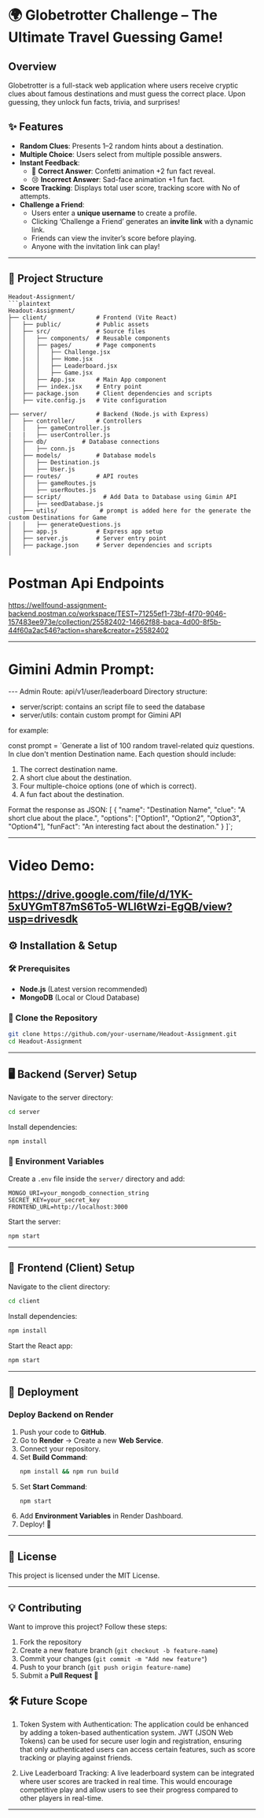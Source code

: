 # 🌍 Globetrotter Challenge – The Ultimate Travel Guessing Game!

## Overview  
Globetrotter is a full-stack web application where users receive cryptic clues about famous destinations and must guess the correct place. Upon guessing, they unlock fun facts, trivia, and surprises!  

## ✨ Features  
- **Random Clues**: Presents 1–2 random hints about a destination.  
- **Multiple Choice**: Users select from multiple possible answers.  
- **Instant Feedback**:  
  - 🎉 **Correct Answer**: Confetti animation +2 fun fact reveal.  
  - 😢 **Incorrect Answer**: Sad-face animation +1 fun fact.  
- **Score Tracking**: Displays total user score, tracking score with No of attempts.  
- **Challenge a Friend**:  
  - Users enter a **unique username** to create a profile.  
  - Clicking ‘Challenge a Friend’ generates an **invite link** with a dynamic link.  
  - Friends can view the inviter’s score before playing.  
  - Anyone with the invitation link can play!  

---

## 📁 Project Structure  

```
Headout-Assignment/
```plaintext
Headout-Assignment/
├── client/              # Frontend (Vite React)
│   ├── public/          # Public assets
│   ├── src/             # Source files
│   │   ├── components/  # Reusable components
│   │   ├── pages/       # Page components
│   │   │   ├── Challenge.jsx
│   │   │   ├── Home.jsx
│   │   │   ├── Leaderboard.jsx
│   │   │   ├── Game.jsx
│   │   ├── App.jsx      # Main App component
│   │   ├── index.jsx    # Entry point
│   ├── package.json     # Client dependencies and scripts
│   ├── vite.config.js   # Vite configuration
│
├── server/              # Backend (Node.js with Express)
│   ├── controller/      # Controllers
│   │   ├── gameController.js
|   |   ├── userController.js
│   ├── db/          # Database connections
│   │   ├── conn.js
│   ├── models/          # Database models
│   │   ├── Destination.js
│   │   ├── User.js
│   ├── routes/          # API routes
│   │   ├── gameRoutes.js
│   │   ├── userRoutes.js
│   ├── script/            # Add Data to Database using Gimin API
│   │   ├── seedDatabase.js
│   ├── utils/            # prompt is added here for the generate the custom Destinations for Game
│   │   ├── generateQuestions.js
│   ├── app.js           # Express app setup
│   ├── server.js        # Server entry point
│   ├── package.json     # Server dependencies and scripts
│
```

# Postman Api Endpoints

https://wellfound-assignment-backend.postman.co/workspace/TEST~71255ef1-73bf-4f70-9046-157483ee973e/collection/25582402-14662f88-baca-4d00-8f5b-44f60a2ac546?action=share&creator=25582402


---
# Gimini Admin Prompt:

--- Admin Route: api/v1/user/leaderboard 
Directory structure: 
- server/script: contains an script file to seed the database
- server/utils: contain custom prompt for Gimini API

for example:

  const prompt = `Generate a list of 100 random travel-related quiz questions. In clue don't mention Destination name. Each question should include:
1. The correct destination name.
2. A short clue about the destination.
3. Four multiple-choice options (one of which is correct).
4. A fun fact about the destination.

Format the response as JSON:
[
  {
    "name": "Destination Name",
    "clue": "A short clue about the place.",
    "options": ["Option1", "Option2", "Option3", "Option4"],
    "funFact": "An interesting fact about the destination."
  }
]`;



---
# Video Demo: 

https://drive.google.com/file/d/1YK-5xUYGmT87mS6To5-WLl6tWzi-EgQB/view?usp=drivesdk
---

## ⚙️ Installation & Setup  

### 🛠 Prerequisites  
- **Node.js** (Latest version recommended)  
- **MongoDB** (Local or Cloud Database)  

### 🚀 Clone the Repository  
```sh
git clone https://github.com/your-username/Headout-Assignment.git
cd Headout-Assignment
```

---

## 🖥 Backend (Server) Setup  

Navigate to the server directory:  
```sh
cd server
```

Install dependencies:  
```sh
npm install
```

### 🔑 Environment Variables  

Create a `.env` file inside the `server/` directory and add:  
```
MONGO_URI=your_mongodb_connection_string
SECRET_KEY=your_secret_key
FRONTEND_URL=http://localhost:3000
```

Start the server:  
```sh
npm start
```

---

## 🎨 Frontend (Client) Setup  

Navigate to the client directory:  
```sh
cd client
```

Install dependencies:  
```sh
npm install
```

Start the React app:  
```sh
npm start
```


---

## 🚀 Deployment  

### **Deploy Backend on Render**  
1. Push your code to **GitHub**.  
2. Go to **Render** → Create a new **Web Service**.  
3. Connect your repository.  
4. Set **Build Command**:  
   ```sh
   npm install && npm run build
   ```  
5. Set **Start Command**:  
   ```sh
   npm start
   ```  
6. Add **Environment Variables** in Render Dashboard.  
7. Deploy! 🚀  

---

## 📜 License  
This project is licensed under the MIT License.  

---

## 💡 Contributing  
Want to improve this project? Follow these steps:  
1. Fork the repository  
2. Create a new feature branch (`git checkout -b feature-name`)  
3. Commit your changes (`git commit -m "Add new feature"`)  
4. Push to your branch (`git push origin feature-name`)  
5. Submit a **Pull Request** 🎉  

## 🛠 Future Scope
1. Token System with Authentication:
The application could be enhanced by adding a token-based authentication system. JWT (JSON Web Tokens) can be used for secure user login and registration, ensuring that only authenticated users can access certain features, such as score tracking or playing against friends.

2. Live Leaderboard Tracking:
A live leaderboard system can be integrated where user scores are tracked in real time. This would encourage competitive play and allow users to see their progress compared to other players in real-time.

---
